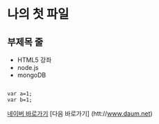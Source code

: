 나의 첫 파일
=============

부제목 줄
---------

* HTML5 강좌
* node.js
* mongoDB

```````

var a=1;
var b=1;

```````

[네이버 바로가기](http://naver.com)
[다음 바로가기] (htt://www.daum.net)
